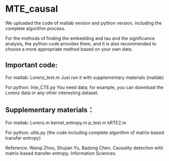 # MTE_causal

We uploaded the code of matlab version and python version, including the complete algorithm process.

For the methods of finding the embedding and tau and the significance analysis, the python code provides them, and it is also recommended to choose a more appropriate method based on your own data.

## Important code:
For matlab: Lorenz_test.m  Just run it with supplementary materials (matlab)

For python: Inte_CTE.py You need data; for example, you can download the Lorenz data or any other interesting dataset.

## Supplementary materials：

For matlab: Lorenz.m kernel_entropy.m p_test.m kRTE2.m

For python: utils.py (the code including complete algorithm of matrix-based transfer entropy)  







Reference: Wanqi Zhou, Shujian Yu, Badong Chen. Causality detection with matrix-based transfer entropy. Information Sciences.
